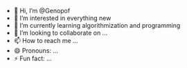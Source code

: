 - 👋 Hi, I’m @Genopof
- 👀 I’m interested in everything new
- 🌱 I’m currently learning algorithmization and programming
- 💞️ I’m looking to collaborate on ...
- 📫 How to reach me ...
- 😄 Pronouns: ...
- ⚡ Fun fact: ...

<!---
Genopof/Genopof is a ✨ special ✨ repository because its `README.md` (this file) appears on your GitHub profile.
You can click the Preview link to take a look at your changes.
--->
